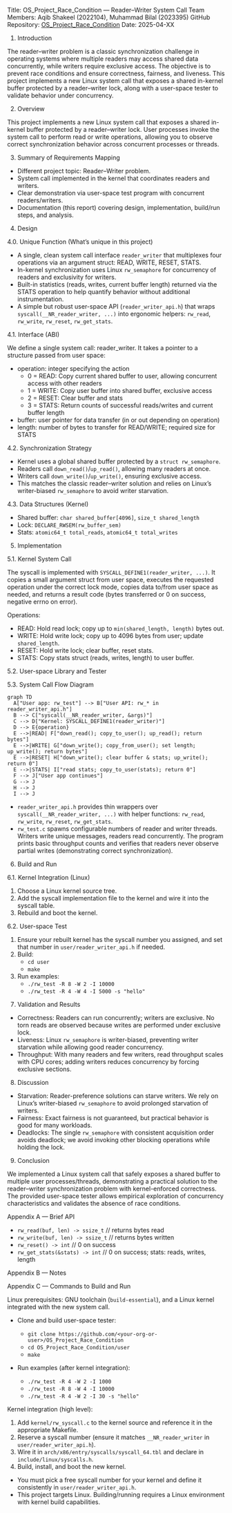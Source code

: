 Title: OS_Project_Race_Condition — Reader–Writer System Call
Team Members: Aqib Shakeel (2022104), Muhammad Bilal (2023395)
GitHub Repository: [OS_Project_Race_Condition](https://github.com/<your-org-or-user>/OS_Project_Race_Condition)
Date: 2025-04-XX

1. Introduction

The reader–writer problem is a classic synchronization challenge in operating systems where multiple readers may access shared data concurrently, while writers require exclusive access. The objective is to prevent race conditions and ensure correctness, fairness, and liveness. This project implements a new Linux system call that exposes a shared in-kernel buffer protected by a reader–writer lock, along with a user-space tester to validate behavior under concurrency.

2. Overview

This project implements a new Linux system call that exposes a shared in-kernel buffer protected by a reader–writer lock. User processes invoke the system call to perform read or write operations, allowing you to observe correct synchronization behavior across concurrent processes or threads.

3. Summary of Requirements Mapping

- Different project topic: Reader–Writer problem.
- System call implemented in the kernel that coordinates readers and writers.
- Clear demonstration via user-space test program with concurrent readers/writers.
- Documentation (this report) covering design, implementation, build/run steps, and analysis.

4. Design

4.0. Unique Function (What’s unique in this project)

- A single, clean system call interface `reader_writer` that multiplexes four operations via an argument struct: READ, WRITE, RESET, STATS.
- In-kernel synchronization uses Linux `rw_semaphore` for concurrency of readers and exclusivity for writers.
- Built-in statistics (reads, writes, current buffer length) returned via the STATS operation to help quantify behavior without additional instrumentation.
- A simple but robust user-space API (`reader_writer_api.h`) that wraps `syscall(__NR_reader_writer, ...)` into ergonomic helpers: `rw_read`, `rw_write`, `rw_reset`, `rw_get_stats`.

4.1. Interface (ABI)

We define a single system call: reader_writer. It takes a pointer to a structure passed from user space:

- operation: integer specifying the action
  - 0 = READ: Copy current shared buffer to user, allowing concurrent access with other readers
  - 1 = WRITE: Copy user buffer into shared buffer, exclusive access
  - 2 = RESET: Clear buffer and stats
  - 3 = STATS: Return counts of successful reads/writes and current buffer length
- buffer: user pointer for data transfer (in or out depending on operation)
- length: number of bytes to transfer for READ/WRITE; required size for STATS

4.2. Synchronization Strategy

- Kernel uses a global shared buffer protected by a `struct rw_semaphore`.
- Readers call `down_read()`/`up_read()`, allowing many readers at once.
- Writers call `down_write()`/`up_write()`, ensuring exclusive access.
- This matches the classic reader–writer solution and relies on Linux’s writer-biased `rw_semaphore` to avoid writer starvation.

4.3. Data Structures (Kernel)

- Shared buffer: `char shared_buffer[4096]`, `size_t shared_length`
- Lock: `DECLARE_RWSEM(rw_buffer_sem)`
- Stats: `atomic64_t total_reads`, `atomic64_t total_writes`

5. Implementation

5.1. Kernel System Call

The syscall is implemented with `SYSCALL_DEFINE1(reader_writer, ...)`. It copies a small argument struct from user space, executes the requested operation under the correct lock mode, copies data to/from user space as needed, and returns a result code (bytes transferred or 0 on success, negative errno on error).

Operations:

- READ: Hold read lock; copy up to `min(shared_length, length)` bytes out.
- WRITE: Hold write lock; copy up to 4096 bytes from user; update `shared_length`.
- RESET: Hold write lock; clear buffer, reset stats.
- STATS: Copy stats struct (reads, writes, length) to user buffer.

5.2. User-space Library and Tester

5.3. System Call Flow Diagram

```mermaid
graph TD
  A["User app: rw_test"] --> B["User API: rw_* in reader_writer_api.h"]
  B --> C["syscall(__NR_reader_writer, &args)"]
  C --> D["Kernel: SYSCALL_DEFINE1(reader_writer)"]
  D --> E{operation}
  E -->|READ| F["down_read(); copy_to_user(); up_read(); return bytes"]
  E -->|WRITE| G["down_write(); copy_from_user(); set length; up_write(); return bytes"]
  E -->|RESET| H["down_write(); clear buffer & stats; up_write(); return 0"]
  E -->|STATS| I["read stats; copy_to_user(stats); return 0"]
  F --> J["User app continues"]
  G --> J
  H --> J
  I --> J
```

- `reader_writer_api.h` provides thin wrappers over `syscall(__NR_reader_writer, ...)` with helper functions: `rw_read`, `rw_write`, `rw_reset`, `rw_get_stats`.
- `rw_test.c` spawns configurable numbers of reader and writer threads. Writers write unique messages, readers read concurrently. The program prints basic throughput counts and verifies that readers never observe partial writes (demonstrating correct synchronization).

6. Build and Run

6.1. Kernel Integration (Linux)

1) Choose a Linux kernel source tree.
2) Add the syscall implementation file to the kernel and wire it into the syscall table.
3) Rebuild and boot the kernel.


6.2. User-space Test

1) Ensure your rebuilt kernel has the syscall number you assigned, and set that number in `user/reader_writer_api.h` if needed.
2) Build:
   - `cd user`
   - `make`
3) Run examples:
   - `./rw_test -R 8 -W 2 -I 10000`
   - `./rw_test -R 4 -W 4 -I 5000 -s "hello"`

7. Validation and Results

- Correctness: Readers can run concurrently; writers are exclusive. No torn reads are observed because writes are performed under exclusive lock.
- Liveness: Linux `rw_semaphore` is writer-biased, preventing writer starvation while allowing good reader concurrency.
- Throughput: With many readers and few writers, read throughput scales with CPU cores; adding writers reduces concurrency by forcing exclusive sections.

8. Discussion

- Starvation: Reader-preference solutions can starve writers. We rely on Linux’s writer-biased `rw_semaphore` to avoid prolonged starvation of writers.
- Fairness: Exact fairness is not guaranteed, but practical behavior is good for many workloads.
- Deadlocks: The single `rw_semaphore` with consistent acquisition order avoids deadlock; we avoid invoking other blocking operations while holding the lock.

9. Conclusion

We implemented a Linux system call that safely exposes a shared buffer to multiple user processes/threads, demonstrating a practical solution to the reader–writer synchronization problem with kernel-enforced correctness. The provided user-space tester allows empirical exploration of concurrency characteristics and validates the absence of race conditions.

Appendix A — Brief API

- `rw_read(buf, len) -> ssize_t`  // returns bytes read
- `rw_write(buf, len) -> ssize_t` // returns bytes written
- `rw_reset() -> int`             // 0 on success
- `rw_get_stats(&stats) -> int`   // 0 on success; stats: reads, writes, length

Appendix B — Notes

Appendix C — Commands to Build and Run

Linux prerequisites: GNU toolchain (`build-essential`), and a Linux kernel integrated with the new system call.

- Clone and build user-space tester:
  - `git clone https://github.com/<your-org-or-user>/OS_Project_Race_Condition`
  - `cd OS_Project_Race_Condition/user`
  - `make`

- Run examples (after kernel integration):
  - `./rw_test -R 4 -W 2 -I 1000`
  - `./rw_test -R 8 -W 4 -I 10000`
  - `./rw_test -R 4 -W 2 -I 30 -s "hello"`

Kernel integration (high level):

1) Add `kernel/rw_syscall.c` to the kernel source and reference it in the appropriate Makefile.
2) Reserve a syscall number (ensure it matches `__NR_reader_writer` in `user/reader_writer_api.h`).
3) Wire it in `arch/x86/entry/syscalls/syscall_64.tbl` and declare in `include/linux/syscalls.h`.
4) Build, install, and boot the new kernel.


- You must pick a free syscall number for your kernel and define it consistently in `user/reader_writer_api.h`.
- This project targets Linux. Building/running requires a Linux environment with kernel build capabilities.

